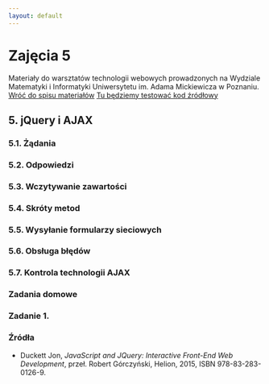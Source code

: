 ```yaml
---
layout: default
---
```

<div class="inner">
	<h1 id="main1">Zajęcia 5</h1>
    <div id="main2" class="h2">Materiały do&nbsp;warsztatów technologii webowych prowadzonych na Wydziale Matematyki i&nbsp;Informatyki Uniwersytetu im. Adama Mickiewicza w Poznaniu.</div>
	<a href="../../index.html" class="button-v button-module">Wróć do&nbsp;spisu materiałów</a>
  <a href="https://jsfiddle.net/" target="blank" class="button-v button-module">Tu będziemy testować kod&nbsp;źródłowy</a>
	<div style="clear: both;"></div>
</div>

## 5. jQuery i AJAX

### 5.1. Żądania

### 5.2. Odpowiedzi

### 5.3. Wczytywanie zawartości

### 5.4. Skróty metod

### 5.5. Wysyłanie formularzy sieciowych

### 5.6. Obsługa błędów

### 5.7. Kontrola technologii AJAX



### Zadania domowe

### Zadanie 1.

### Źródła

* Duckett Jon, _JavaScript and JQuery: Interactive Front-End Web Development_, przeł. Robert Górczyński, Helion, 2015, ISBN 978-83-283-0126-9.

